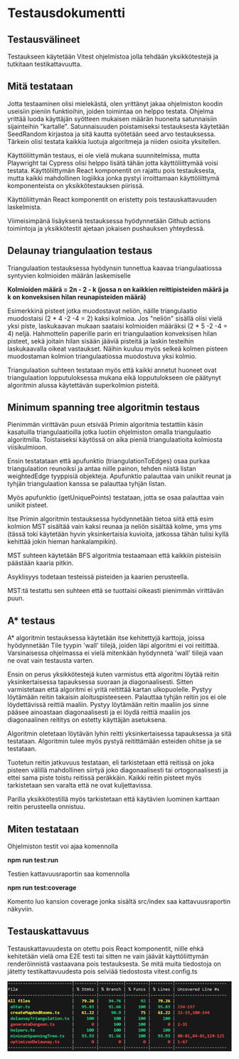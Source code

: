 
# Testausdokumentti

## Testausvälineet
Testaukseen käytetään Vitest ohjelmistoa jolla tehdään yksikkötestejä ja tutkitaan testikattavuutta.

## Mitä testataan
Jotta testaaminen olisi mielekästä, olen yrittänyt jakaa ohjelmiston koodin useisiin pieniin funktioihin, joiden toimintaa on helppo testata. Ohjelma yrittää luoda käyttäjän syötteen mukaisen määrän huoneita satunnaisiin sijainteihin "kartalle". Satunnaisuuden poistamiseksi testauksesta käytetään SeedRandom kirjastoa ja sitä kautta syötetään seed arvo testauksessa. 
Tärkein olisi testata kaikkia luotuja algoritmeja ja niiden osioita yksitellen. 

Käyttöliittymän testaus, ei ole vielä mukana suunnitelmissa, mutta Playwright tai Cypress olisi helppo lisätä tähän jotta käyttöliittymää voisi testata. Käyttöliittymän React komponentit on rajattu pois testauksesta, mutta kaikki mahdollinen logiikka jonka pystyi irroittamaan käyttöliittymä komponenteista on yksikkötestauksen piirissä. 

Käyttöliittymän React komponentit on eristetty pois testauskattavuuden laskelmista.

Viimeisimpänä lisäyksenä testauksessa hyödynnetään Github actions toimintoja ja yksikkötestit ajetaan jokaisen pushauksen yhteydessä. 

## Delaunay triangulaation testaus
Triangulaation testauksessa hyödynsin tunnettua kaavaa triangulaatiossa syntyvien kolmioiden määrän laskemiselle

**Kolmioiden määrä = 2n - 2 - k (jossa n on kaikkien reittipisteiden määrä ja k on konveksisen hilan reunapisteiden määrä)**

Esimerkkinä pisteet jotka muodostavat neliön, näille triangulaatio muodostaisi (2 * 4 -2 -4 = 2) kaksi kolmioa.
Jos "neliön" sisällä olisi vielä yksi piste, laskukaavan mukaan saataisi kolmioiden määräksi (2 * 5 -2 -4 = 4) neljä.
Hahmottelin paperille parin eri triangulaation konveksisen hilan pisteet, sekä joitain hilan sisään jääviä pisteitä ja laskin testeihin laskukaavalla oikeat vastaukset. Näihin kuuluu myös selkeä kolmen pisteen muodostaman kolmion triangulaatiossa muodostuva yksi kolmio. 

Triangulaation suhteen testataan myös että kaikki annetut huoneet ovat triangulaation lopputuloksessa mukana eikä lopputulokseen ole päätynyt algoritmin alussa käytettävän superkolmion pisteitä. 

## Minimum spanning tree algoritmin testaus

Pienimmän virittävän puun etsivää Primin algoritmia testattiin käsin kasatuilla triangulaatioilla jotka luotiin ohjelmiston omalla triangulaatio algoritmilla. Toistaiseksi käytössä on aika pieniä triangulaatioita kolmiosta viisikulmioon.

Ensin testatataan että apufunktio (triangulationToEdges) osaa purkaa triangulaation reunoiksi ja antaa niille painon, tehden niistä listan weightedEdge tyyppisiä objekteja. Apufunktio palauttaa vain uniikit reunat ja tyhjän triangulaation kanssa se palauttaa tyhjän listan.

Myös apufunktio (getUniquePoints) testataan, jotta se osaa palauttaa vain uniikit pisteet.

Itse Primin algoritmin testauksessa hyödynnetään tietoa siitä että esim kolmion MST sisältää vain kaksi reunaa ja neliön sisältää kolme, yms yms (tässä toki käytetään hyvin yksinkertaisia kuvioita, jatkossa tähän tulisi kyllä kehittää jokin hieman hankalampikin). 

MST suhteen käytetään BFS algoritmia testaamaan että kaikkiin pisteisiin päästään kaaria pitkin. 

Asyklisyys todetaan testeissä pisteiden ja kaarien perusteella. 

MST:tä testattu sen suhteen että se tuottaisi oikeasti pienimmän virittävän puun. 

## A* testaus

A* algoritmin testauksessa käytetään itse kehitettyjä karttoja, joissa hyödynnetään Tile tyypin 'wall' tiilejä, joiden läpi algoritmi ei voi reitittää. Varsinaisessa ohjelmassa ei vielä mitenkään hyödynnetä 'wall' tiilejä vaan ne ovat vain testausta varten. 

Ensin on perus yksikkötestejä kuten varmistus että algoritmi löytää reitin yksinkertaisessa tapauksessa suoraan ja diagonaalisesti. Sitten varmistetaan että algoritmi ei yritä reitittää kartan ulkopuolelle. Pystyy löytämään reitin takaisin aloituspisteeseen. Palauttaa tyhjän reitin jos ei ole löydettävissä reittiä maaliin. Pystyy löytämään reitin maaliin jos sinne pääsee ainoastaan diagonaalisesti ja ei löydä reittiä maaliin jos diagonaalinen reititys on estetty käyttäjän asetuksena. 

Algoritmin oletetaan löytävän lyhin reitti yksinkertaisessa tapauksessa ja sitä testataan. Algoritmin tulee myös pystyä reitittämään esteiden ohitse ja se testataan. 

Tuotetun reitin jatkuvuus testataan, eli tarkistetaan että reitissä on joka pisteen välillä mahdollinen siirtyä joko diagonaalisesti tai ortogonaalisesti ja ettei sama piste toistu reitissä peräkkäin. Kaikki reitin pisteet myös tarkistetaan sen varalta että ne ovat kuljettavissa. 

Parilla yksikkötestillä myös tarkistetaan että käytävien luominen karttaan reitin perusteella onnistuu. 

## Miten testataan
Ohjelmiston testit voi ajaa komennolla 

**npm run test:run**

Testien kattavuusraportin saa komennolla

**npm run test:coverage**

Komento luo kansion coverage jonka sisältä src/index saa kattavuusraportin näkyviin.



## Testauskattavuus

Testauskattavuudesta on otettu pois React komponentit, niille ehkä kehitetään vielä oma E2E testi tai sitten ne vain jäävät käyttöliittymän renderöinnistä vastaavana pois testauksesta. Se mitä muita tiedostoja on jätetty testikattavuudesta pois selviää tiedostosta vitest.config.ts

![testauskattavuus](image.png)


